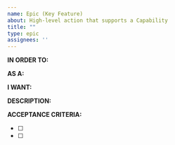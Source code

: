 ```yaml
---
name: Epic (Key Feature)
about: High-level action that supports a Capability
title: ""
type: epic
assignees: ''
---
```


**IN ORDER TO:**  
<!-- Goal this Epic supports -->

**AS A:**  
<!-- User role -->

**I WANT:**  
<!-- Feature or capability desired -->

**DESCRIPTION:**  
<!-- Short summary of the feature -->

**ACCEPTANCE CRITERIA:**  
<!-- List the rules the implementation must follow -->
- [ ]
- [ ]